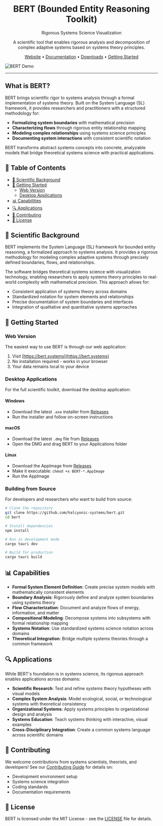 <h1 align="center">BERT (Bounded Entity Reasoning Toolkit)</h1>

<p align="center">Rigorous Systems Science Visualization</p>

<p align="center">A scientific tool that enables rigorous analysis and decomposition of complex adaptive systems based on systems theory principles.</p>

<p align="center">
  <a href="https://bert.systems/">Website</a> •
  <a href="https://bert.gitbook.io/bert-documentation">Documentation</a> •
  <a href="https://github.com/halcyonic-systems/bert/releases">Downloads</a> •
  <a href="#getting-started">Getting Started</a>
</p>

![BERT Demo](https://bert.systems/demo.gif)

---

## What is BERT?

BERT brings scientific rigor to systems analysis through a formal implementation of systems theory. Built on the System Language (SL) framework, it provides researchers and practitioners with a structured methodology for:

- **Formalizing system boundaries** with mathematical precision
- **Characterizing flows** through rigorous entity relationship mapping
- **Modeling complex relationships** using systems science principles
- **Documenting system interactions** with consistent scientific notation

BERT transforms abstract systems concepts into concrete, analyzable models that bridge theoretical systems science with practical applications.

## 📑 Table of Contents

- [📖 Scientific Background](#-scientific-background)
- [🚀 Getting Started](#-getting-started)
  - [Web Version](#web-version)
  - [Desktop Applications](#desktop-applications)
- [📊 Capabilities](#-capabilities)
- [🔍 Applications](#-applications)
- [👥 Contributing](#-contributing)
- [📖 License](#-license)

## 📖 Scientific Background

BERT implements the System Language (SL) framework for bounded entity reasoning, a formalized approach to systems analysis. It provides a rigorous methodology for modeling complex adaptive systems through precisely defined boundaries, flows, and relationships.

The software bridges theoretical systems science with visualization technology, enabling researchers to apply systems theory principles to real-world complexity with mathematical precision. This approach allows for:

- Consistent application of systems theory across domains
- Standardized notation for system elements and relationships
- Precise documentation of system boundaries and interfaces
- Integration of qualitative and quantitative systems approaches

## 🚀 Getting Started

### Web Version

The easiest way to use BERT is through our web application:

1. Visit [https://bert.systems](https://bert.systems)
2. No installation required - works in your browser
3. Your data remains local to your device

### Desktop Applications

For the full scientific toolkit, download the desktop application:

#### Windows
- Download the latest `.exe` installer from [Releases](https://github.com/halcyonic-systems/bert/releases)
- Run the installer and follow on-screen instructions

#### macOS
- Download the latest `.dmg` file from [Releases](https://github.com/halcyonic-systems/bert/releases)
- Open the DMG and drag BERT to your Applications folder

#### Linux
- Download the AppImage from [Releases](https://github.com/halcyonic-systems/bert/releases)
- Make it executable: `chmod +x BERT-*.AppImage`
- Run the AppImage

### Building from Source

For developers and researchers who want to build from source:

```bash
# Clone the repository
git clone https://github.com/halcyonic-systems/bert.git
cd bert

# Install dependencies
npm install

# Run in development mode
cargo tauri dev

# Build for production
cargo tauri build
```

## 📊 Capabilities

- **Formal System Element Definition**: Create precise system models with mathematically consistent elements
- **Boundary Analysis**: Rigorously define and analyze system boundaries using systems theory
- **Flow Characterization**: Document and analyze flows of energy, information, and matter
- **Compositional Modeling**: Decompose systems into subsystems with formal relationship mapping
- **Systems Notation**: Use standardized systems science notation across domains
- **Theoretical Integration**: Bridge multiple systems theories through a common framework

## 🔍 Applications

While BERT's foundation is in systems science, its rigorous approach enables applications across domains:

- **Scientific Research**: Test and refine systems theory hypotheses with visual models
- **Complex System Analysis**: Model ecological, social, or technological systems with theoretical consistency
- **Organizational Systems**: Apply systems principles to organizational design and analysis
- **Systems Education**: Teach systems thinking with interactive, visual examples
- **Cross-Disciplinary Integration**: Create a common systems language across scientific domains

## 👥 Contributing

We welcome contributions from systems scientists, theorists, and developers! See our [Contributing Guide](docs/contributing/contributing.md) for details on:

- Development environment setup
- Systems science integration
- Coding standards
- Documentation requirements

## 📖 License

BERT is licensed under the MIT License - see the [LICENSE](LICENSE) file for details.